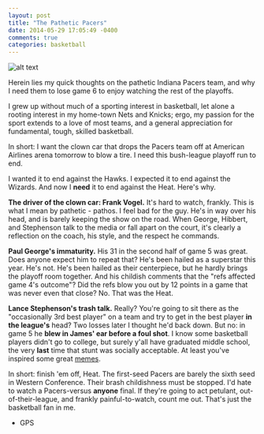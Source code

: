```yaml
---
layout: post
title: "The Pathetic Pacers"
date: 2014-05-29 17:05:49 -0400
comments: true
categories: basketball
---
```


![alt text](/images/lance.png "Lance Acting a Clown")

Herein lies my quick thoughts on the pathetic Indiana Pacers team, and why I need them to lose game 6 to enjoy watching the rest of the playoffs.

<!--more-->

I grew up without much of a sporting interest in basketball, let alone a rooting interest in my home-town Nets and Knicks; ergo, my passion for the sport extends to a love of most teams, and a general appreciation for fundamental, tough, skilled basketball.

In short: I want the clown car that drops the Pacers team off at American Airlines arena tomorrow to blow a tire. I need this bush-league playoff run to end.

I wanted it to end against the Hawks. I expected it to end against the Wizards. And now I <strong>need</strong> it to end against the Heat. Here's why.

<b>The driver of the clown car: Frank Vogel.</b> It's hard to watch, frankly. This is what I mean by pathetic - pathos. I feel bad for the guy. He's in way over his head, and is barely keeping the show on the road. When George, Hibbert, and Stephenson talk to the media or fall apart on the court, it's clearly a reflection on the coach, his style, and the respect he commands.

<b>Paul George's immaturity.</b> His 31 in the second half of game 5 was great. Does anyone expect him to repeat that? He's been hailed as a superstar this year. He's not. He's been hailed as their centerpiece, but he hardly brings the playoff room together. And his childish comments that the "refs affected game 4's outcome"? Did the refs blow you out by 12 points in a game that was never even that close? No. That was the Heat.

<b>Lance Stephenson's trash talk.</b> Really? You're going to sit there as the "occasionally 3rd best player" on a team and try to get in the best player <b>in the league's</b> head? Two losses later I thought he'd back down. But no: in game 5 he <b>blew in James' ear before a foul shot</b>. I know some basketball players didn't go to college, but surely y'all have graduated middle school, the very <b>last</b> time that stunt was socially acceptable. At least you've inspired some great [memes](http://espn.go.com/sportsnation/post/_/id/11001550/lance-stephenson-blows-lebron-ear-sparks-funny-memes).

In short: finish 'em off, Heat. The first-seed Pacers are barely the sixth seed in Western Conference. Their brash childishness must be stopped. I'd hate to watch a Pacers-versus <b>anyone</b> final. If they're going to act petulant, out-of-their-league, and frankly painful-to-watch, count me out. That's just the basketball fan in me.

- GPS
